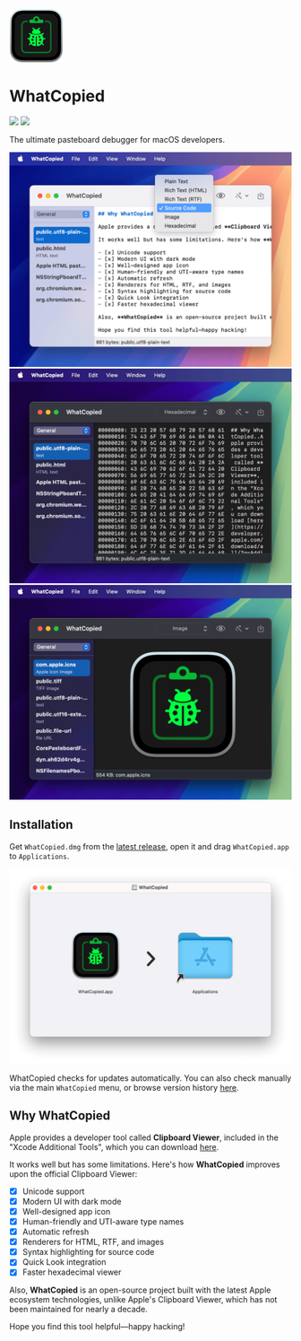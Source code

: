 <img src="./Icon.png" width="96">

# WhatCopied

[![](https://img.shields.io/badge/Platform-macOS_14.0+-blue?color=007bff)](https://github.com/WhatCopied-app/WhatCopied/releases/latest)  [![](https://github.com/WhatCopied-app/WhatCopied/actions/workflows/build.yml/badge.svg?branch=main)](https://github.com/WhatCopied-app/WhatCopied/actions/workflows/build.yml)

The ultimate pasteboard debugger for macOS developers.

<img src="./Screenshots/01.png" width="540" alt="Screenshot 01">

<img src="./Screenshots/02.png" width="540" alt="Screenshot 02">

<img src="./Screenshots/03.png" width="540" alt="Screenshot 03">

## Installation

Get `WhatCopied.dmg` from the <a href="https://github.com/WhatCopied-app/WhatCopied/releases/latest" target="_blank">latest release</a>, open it and drag `WhatCopied.app` to `Applications`.

<img src="./Screenshots/install.png" width="540" alt="Install WhatCopied">

WhatCopied checks for updates automatically. You can also check manually via the main `WhatCopied` menu, or browse version history [here](https://github.com/WhatCopied-app/WhatCopied/releases).

## Why WhatCopied

Apple provides a developer tool called **Clipboard Viewer**, included in the "Xcode Additional Tools", which you can download [here](https://developer.apple.com/download/all/?q=Additional%20Tools).

It works well but has some limitations. Here's how **WhatCopied** improves upon the official Clipboard Viewer:

- [x] Unicode support
- [x] Modern UI with dark mode
- [x] Well-designed app icon
- [x] Human-friendly and UTI-aware type names
- [x] Automatic refresh
- [x] Renderers for HTML, RTF, and images
- [x] Syntax highlighting for source code
- [x] Quick Look integration
- [x] Faster hexadecimal viewer

Also, **WhatCopied** is an open-source project built with the latest Apple ecosystem technologies, unlike Apple's Clipboard Viewer, which has not been maintained for nearly a decade.

Hope you find this tool helpful—happy hacking!
